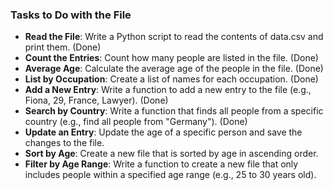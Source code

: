 ### Tasks to Do with the File

- **Read the File**: Write a Python script to read the contents of data.csv and print them. (Done)
- **Count the Entries**: Count how many people are listed in the file. (Done)
- **Average Age**: Calculate the average age of the people in the file. (Done)
- **List by Occupation**: Create a list of names for each occupation. (Done)
- **Add a New Entry**: Write a function to add a new entry to the file (e.g., Fiona, 29, France, Lawyer). (Done)
- **Search by Country**: Write a function that finds all people from a specific country (e.g., find all people from "Germany"). (Done)
- **Update an Entry**: Update the age of a specific person and save the changes to the file.
- **Sort by Age**: Create a new file that is sorted by age in ascending order.
- **Filter by Age Range**: Write a function to create a new file that only includes people within a specified age range (e.g., 25 to 30 years old).